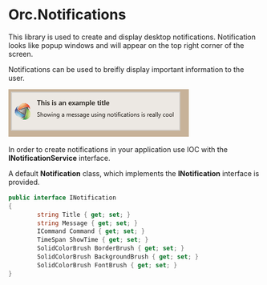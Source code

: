 Orc.Notifications
==================

This library is used to create and display desktop notifications. Notification looks like popup windows and will appear on the top right corner of the screen.

Notifications can be used to breifly display important information to the user.

![Notifications 01](doc/images/Notifications_01.png)

In order to create notifications in your application use IOC with the **INotificationService** interface.

A default **Notification** class, which implements the **INotification** interface is provided.

```c#
public interface INotification
{
        string Title { get; set; }
        string Message { get; set; }
        ICommand Command { get; set; }
        TimeSpan ShowTime { get; set; }
        SolidColorBrush BorderBrush { get; set; }
        SolidColorBrush BackgroundBrush { get; set; }
        SolidColorBrush FontBrush { get; set; }
}
```




